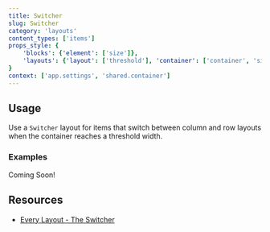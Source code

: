```yaml
---
title: Switcher
slug: Switcher
category: 'layouts'
content_types: ['items']
props_style: {
	'blocks': {'element': ['size']},
	'layouts': {'layout': ['threshold'], 'container': ['container', 'size'] }
}
context: ['app.settings', 'shared.container']
---
```


## Usage

Use a `Switcher` layout for items that switch between column and row layouts when the container reaches a threshold width.

### Examples

<p class="feedback:prose status:default bg:default:100 variant:bare emoji:default">Coming Soon!</p>

## Resources

- [Every Layout - The Switcher](https://every-layout.dev/layouts/switcher/)

